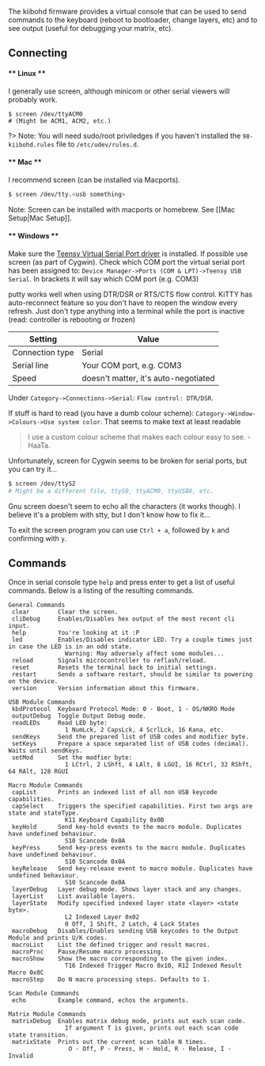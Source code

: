 The kiibohd firmware provides a virtual console that can be used to send commands to the keyboard (reboot to bootloader, change layers, etc) and to see output (useful for debugging your matrix, etc).

## Connecting

<!-- tabs:start -->

#### ** Linux **

I generally use screen, although minicom or other serial viewers will probably work.

```
$ screen /dev/ttyACM0
# (Might be ACM1, ACM2, etc.)
```

?> Note: You will need sudo/root priviledges if you haven't
installed the `98-kiibohd.rules` file to `/etc/udev/rules.d`.

#### ** Mac **

I recommend screen (can be installed via Macports).

```bash
$ screen /dev/tty.<usb something>
```

Note: Screen can be installed with macports or homebrew. See [[Mac Setup|Mac Setup]].

#### ** Windows **

Make sure the [Teensy Virtual Serial Port driver](http://pjrc.com/teensy/serial_install.exe) is installed. If possible use
screen (as part of Cygwin). Check which COM port the virtual serial port has
been assigned to: `Device Manager->Ports (COM & LPT)->Teensy USB Serial`. In
brackets it will say which COM port (e.g. COM3)

putty works well when using DTR/DSR or RTS/CTS flow control.
KiTTY has auto-reconnect feature so you don't have to reopen the window every refresh. Just don't type anything into a terminal while the port is inactive (read: controller is rebooting or frozen)

| Setting         | Value                                |
| --------------- | ------------------------------------ |
| Connection type | Serial                               |
| Serial line     | Your COM port, e.g. COM3             |
| Speed           | doesn't matter, it's auto-negotiated |

Under `Category->Connections->Serial`: `Flow control: DTR/DSR`.

If stuff is hard to read (you have a dumb colour scheme):
`Category->Window->Colours->Use system color`. That seems to make text at
least readable

> I use a custom colour scheme that makes each colour easy to see.
> -HaaTa.

Unfortunately, screen for Cygwin seems to be broken for serial ports, but you
can try it...

```bash
$ screen /dev/ttyS2
# Might be a different file, ttyS0, ttyACM0, ttyUSB0, etc.
```

Gnu screen doesn't seem to echo all the characters (it works though).
I believe it's a problem with stty, but I don't know how to fix it...

<!-- tabs:end -->

To exit the screen program you can use `Ctrl + a`, followed by `k` and confirming with `y`.

## Commands

Once in serial console type `help` and press enter to get a list of useful commands.
Below is a listing of the resulting commands.

```
General Commands
 clear        Clear the screen.
 cliDebug     Enables/Disables hex output of the most recent cli input.
 help         You're looking at it :P
 led          Enables/Disables indicator LED. Try a couple times just in case the LED is in an odd state.
                Warning: May adversely affect some modules...
 reload       Signals microcontroller to reflash/reload.
 reset        Resets the terminal back to initial settings.
 restart      Sends a software restart, should be similar to powering on the device.
 version      Version information about this firmware.

USB Module Commands
 kbdProtocol  Keyboard Protocol Mode: 0 - Boot, 1 - OS/NKRO Mode
 outputDebug  Toggle Output Debug mode.
 readLEDs     Read LED byte:
                1 NumLck, 2 CapsLck, 4 ScrlLck, 16 Kana, etc.
 sendKeys     Send the prepared list of USB codes and modifier byte.
 setKeys      Prepare a space separated list of USB codes (decimal). Waits until sendKeys.
 setMod       Set the modfier byte:
                1 LCtrl, 2 LShft, 4 LAlt, 8 LGUI, 16 RCtrl, 32 RShft, 64 RAlt, 128 RGUI

Macro Module Commands
 capList      Prints an indexed list of all non USB keycode capabilities.
 capSelect    Triggers the specified capabilities. First two args are state and stateType.
                K11 Keyboard Capability 0x0B
 keyHold      Send key-hold events to the macro module. Duplicates have undefined behaviour.
                S10 Scancode 0x0A
 keyPress     Send key-press events to the macro module. Duplicates have undefined behaviour.
                S10 Scancode 0x0A
 keyRelease   Send key-release event to macro module. Duplicates have undefined behaviour.
                S10 Scancode 0x0A
 layerDebug   Layer debug mode. Shows layer stack and any changes.
 layerList    List available layers.
 layerState   Modify specified indexed layer state <layer> <state byte>.
                L2 Indexed Layer 0x02
                0 Off, 1 Shift, 2 Latch, 4 Lock States
 macroDebug   Disables/Enables sending USB keycodes to the Output Module and prints U/K codes.
 macroList    List the defined trigger and result macros.
 macroProc    Pause/Resume macro processing.
 macroShow    Show the macro corresponding to the given index.
                T16 Indexed Trigger Macro 0x10, R12 Indexed Result Macro 0x0C
 macroStep    Do N macro processing steps. Defaults to 1.

Scan Module Commands
 echo         Example command, echos the arguments.

Matrix Module Commands
 matrixDebug  Enables matrix debug mode, prints out each scan code.
                If argument T is given, prints out each scan code state transition.
 matrixState  Prints out the current scan table N times.
                 O - Off, P - Press, H - Hold, R - Release, I - Invalid
```
